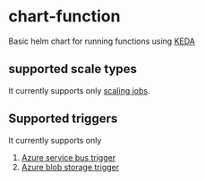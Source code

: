 # chart-function

Basic helm chart for running functions using [KEDA](https://keda.sh/)

## supported scale types

It currently supports only [scaling jobs](https://keda.sh/docs/1.4/concepts/scaling-jobs/).

## Supported triggers

It currently supports only 
1. [Azure service bus trigger](https://keda.sh/docs/1.4/scalers/azure-service-bus/)
1. [Azure blob storage trigger](https://keda.sh/docs/1.4/scalers/azure-storage-blob/)